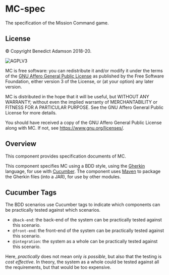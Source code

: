 # MC-spec
The specification of the Mission Command game.

## License

© Copyright Benedict Adamson 2018-20.
 
![AGPLV3](https://www.gnu.org/graphics/agplv3-with-text-162x68.png)

MC is free software: you can redistribute it and/or modify
it under the terms of the
[GNU Affero General Public License](https://www.gnu.org/licenses/agpl.html)
as published by the Free Software Foundation, either version 3 of the License, or
(at your option) any later version.

MC is distributed in the hope that it will be useful,
but WITHOUT ANY WARRANTY; without even the implied warranty of
MERCHANTABILITY or FITNESS FOR A PARTICULAR PURPOSE.  See the
GNU Affero General Public License for more details.

You should have received a copy of the GNU Affero General Public License
along with MC.  If not, see <https://www.gnu.org/licenses/>.

## Overview

This component provides specification documents of MC.

This component specifies MC using a BDD style, using the
[Gherkin](https://cucumber.io/docs/gherkin/)
language, for use with
[Cucumber](https://docs.cucumber.io/cucumber/).
The component uses [Maven](https://maven.apache.org/)
to package the Gherkin files (into a JAR), for use by other modules.

## Cucumber Tags

The BDD scenarios use Cucumber tags to indicate which components can be practically tested against which scenarios.
* `@back-end`: the back-end of the system can be practically tested against this scenario.
* `@front-end`: the front-end of the system can be practically tested against this scenario.
* `@integration`: the system as a whole can be practically tested against this scenario.

Here, *practically* does not mean only *is possible*, but also that the testing is *cost effective*.
In theory, the system as a whole could be tested against all the  requirements,
but that would be too expensive.